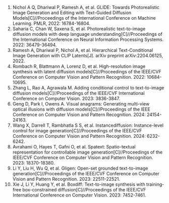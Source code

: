 <ol>
<li>Nichol A Q, Dhariwal P, Ramesh A, et al. GLIDE: Towards Photorealistic Image Generation and Editing with Text-Guided Diffusion Models[C]//Proceedings of the International Conference on Machine Learning. PMLR, 2022: 16784-16804.
<li>Saharia C, Chan W, Saxena S, et al. Photorealistic text-to-image diffusion models with deep language understanding[C]//Proceedings of the International Conference on Neural Information Processing Systems. 2022: 36479-36494.
<li>Ramesh A, Dhariwal P, Nichol A, et al. Hierarchical Text-Conditional Image Generation with CLIP Latents[J]. arXiv preprint arXiv:2204.06125, 2022.
<li>Rombach R, Blattmann A, Lorenz D, et al. High-resolution image synthesis with latent diffusion models[C]//Proceedings of the IEEE/CVF Conference on Computer Vision and Pattern Recognition. 2022: 10684-10695.
<li>Zhang L, Rao A, Agrawala M. Adding conditional control to text-to-image diffusion models[C]//Proceedings of the IEEE/CVF International Conference on Computer Vision. 2023: 3836-3847.
<li>Geng D, Park I, Owens A. Visual anagrams: Generating multi-view optical illusions with diffusion models[C]//Proceedings of the IEEE Conference on Computer Vision and Pattern Recognition. 2024: 24154-24163.</li>
<li>Wang X, Darrell T, Rambhatla S S, et al. Instancediffusion: Instance-level control for image generation[C]//Proceedings of the IEEE/CVF Conference on Computer Vision and Pattern Recognition. 2024: 6232-6242.
<li>Avrahami O, Hayes T, Gafni O, et al. Spatext: Spatio-textual representation for controllable image generation[C]//Proceedings of the IEEE/CVF Conference on Computer Vision and Pattern Recognition. 2023: 18370-18380.
<li>Li Y, Liu H, Wu Q, et al. Gligen: Open-set grounded text-to-image generation[C]//Proceedings of the IEEE/CVF Conference on Computer Vision and Pattern Recognition. 2023: 22511-22521.
<li>Xie J, Li Y, Huang Y, et al. Boxdiff: Text-to-image synthesis with training-free box-constrained diffusion[C]//Proceedings of the IEEE/CVF International Conference on Computer Vision. 2023: 7452-7461.
</ol>

